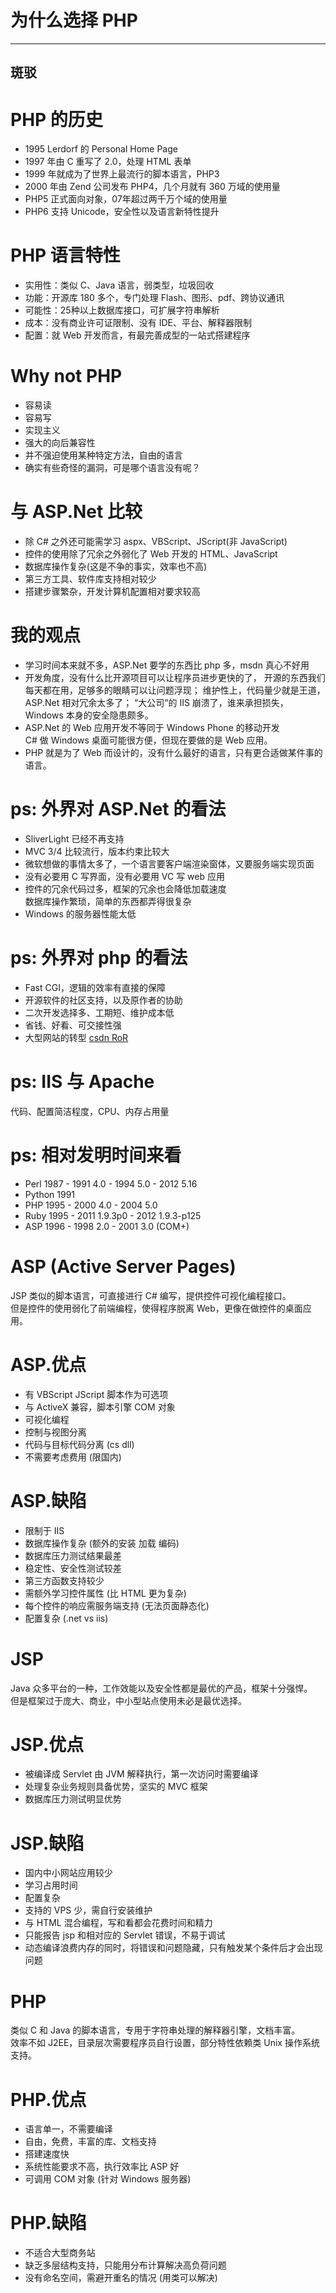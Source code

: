 # 为什么选择 PHP

******

## 斑驳

# PHP 的历史

+ 1995 Lerdorf 的 Personal Home Page
+ 1997 年由 C 重写了 2.0，处理 HTML 表单
+ 1999 年就成为了世界上最流行的脚本语言，PHP3
+ 2000 年由 Zend 公司发布 PHP4，几个月就有 360 万域的使用量
+ PHP5 正式面向对象，07年超过两千万个域的使用量
+ PHP6 支持 Unicode，安全性以及语言新特性提升

# PHP 语言特性

+ 实用性：类似 C、Java 语言，弱类型，垃圾回收
+ 功能：开源库 180 多个，专门处理 Flash、图形、pdf、跨协议通讯
+ 可能性：25种以上数据库接口，可扩展字符串解析
+ 成本：没有商业许可证限制、没有 IDE、平台、解释器限制
+ 配置：就 Web 开发而言，有最完善成型的一站式搭建程序

# Why not PHP

+ 容易读
+ 容易写
+ 实现主义
+ 强大的向后兼容性
+ 并不强迫使用某种特定方法，自由的语言
+ 确实有些奇怪的漏洞，可是哪个语言没有呢？

# 与 ASP.Net 比较

+ 除 C# 之外还可能需学习 aspx、VBScript、JScript(非 JavaScript)
+ 控件的使用除了冗余之外弱化了 Web 开发的 HTML、JavaScript
+ 数据库操作复杂(这是不争的事实，效率也不高)
+ 第三方工具、软件库支持相对较少
+ 搭建步骤繁杂，开发计算机配置相对要求较高

# 我的观点

+ 学习时间本来就不多，ASP.Net 要学的东西比 php 多，msdn 真心不好用
+ 开发角度，没有什么比开源项目可以让程序员进步更快的了，
开源的东西我们每天都在用，足够多的眼睛可以让问题浮现；
维护性上，代码量少就是王道，ASP.Net 相对冗余太多了；
“大公司“的 IIS 崩溃了，谁来承担损失，Windows 本身的安全隐患颇多。
+ ASP.Net 的 Web 应用开发不等同于 Windows Phone 的移动开发  
C# 做 Windows 桌面可能很方便，但现在要做的是 Web 应用。
+ PHP 就是为了 Web 而设计的，没有什么最好的语言，只有更合适做某件事的语言。

# ps: 外界对 ASP.Net 的看法

+ SliverLight 已经不再支持
+ MVC 3/4 比较流行，版本约束比较大
+ 微软想做的事情太多了，一个语言要客户端渲染窗体，又要服务端实现页面
+ 没有必要用 C 写界面，没有必要用 VC 写 web 应用
+ 控件的冗余代码过多，框架的冗余也会降低加载速度  
数据库操作繁琐，简单的东西都弄得很复杂
+ Windows 的服务器性能太低

# ps: 外界对 php 的看法

+ Fast CGI，逻辑的效率有直接的保障
+ 开源软件的社区支持，以及原作者的协助
+ 二次开发选择多、工期短、维护成本低
+ 省钱、好看、可交接性强
+ 大型网站的转型 [csdn RoR](http://bbs.csdn.net/topics/390147491)

# ps: IIS 与 Apache

代码、配置简洁程度，CPU、内存占用量

# ps: 相对发明时间来看

+ Perl 1987 - 1991 4.0 - 1994 5.0 - 2012 5.16
+ Python 1991
+ PHP 1995 - 2000 4.0 - 2004 5.0
+ Ruby 1995 - 2011 1.9.3p0 - 2012 1.9.3-p125
+ ASP 1996 - 1998 2.0 - 2001 3.0 (COM+)

# ASP (Active Server Pages)

JSP 类似的脚本语言，可直接进行 C# 编写，提供控件可视化编程接口。  
但是控件的使用弱化了前端编程，使得程序脱离 Web，更像在做控件的桌面应用。

# ASP.优点

+ 有 VBScript JScript 脚本作为可选项
+ 与 ActiveX 兼容，脚本引擎 COM 对象
+ 可视化编程
+ 控制与视图分离
+ 代码与目标代码分离 (cs dll)
+ 不需要考虑费用 (限国内)

# ASP.缺陷

+ 限制于 IIS
+ 数据库操作复杂 (额外的安装 加载 编码)
+ 数据库压力测试结果最差
+ 稳定性、安全性测试较差
+ 第三方函数支持较少
+ 需额外学习控件属性 (比 HTML 更为复杂)
+ 每个控件的响应需服务端支持 (无法页面静态化)
+ 配置复杂 (.net vs iis)

# JSP

Java 众多平台的一种，工作效能以及安全性都是最优的产品，框架十分强悍。  
但是框架过于庞大、商业，中小型站点使用未必是最优选择。

# JSP.优点

+ 被编译成 Servlet 由 JVM 解释执行，第一次访问时需要编译
+ 处理复杂业务规则具备优势，坚实的 MVC 框架
+ 数据库压力测试明显优势

# JSP.缺陷

+ 国内中小网站应用较少
+ 学习占用时间
+ 配置复杂
+ 支持的 VPS 少，需自行安装维护
+ 与 HTML 混合编程，写和看都会花费时间和精力
+ 只能报告 jsp 和相对应的 Servlet 错误，不易于调试
+ 动态编译浪费内存的同时，将错误和问题隐藏，只有触发某个条件后才会出现问题

# PHP

类似 C 和 Java 的脚本语言，专用于字符串处理的解释器引擎，文档丰富。   
效率不如 J2EE，目录层次需要程序员自行设置，部分特性依赖类 Unix 操作系统支持。

# PHP.优点

+ 语言单一，不需要编译
+ 自由，免费，丰富的库、文档支持
+ 搭建速度快
+ 系统性能要求不高，执行效率比 ASP 好
+ 可调用 COM 对象 (针对 Windows 服务器)

# PHP.缺陷

+ 不适合大型商务站
+ 缺乏多层结构支持，只能用分布计算解决高负荷问题
+ 没有命名空间，需避开重名的情况 (用类可以解决)


